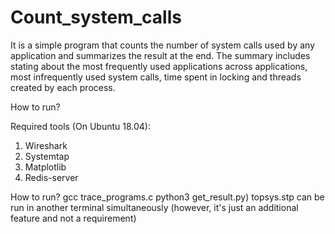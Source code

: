 # Count_system_calls

It is a simple program that counts the number of system calls used by any application and summarizes the result at the end. The summary includes stating about the most frequently used applications across applications, most infrequently used system calls, time spent in locking and threads created by each process.

How to run?

Required tools (On Ubuntu 18.04):
1. Wireshark 
2. Systemtap
3. Matplotlib
4. Redis-server

How to run?
gcc trace_programs.c
python3 get_result.py)
topsys.stp can be run in another terminal simultaneously (however, it's just an additional feature and not a requirement)
